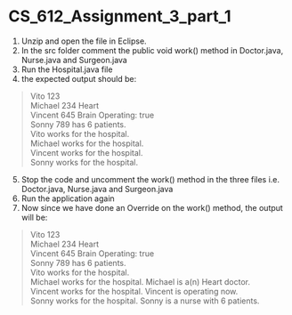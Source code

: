 # CS_612_Assignment_3_part_1
1. Unzip and open the file in Eclipse. 
2. In the src folder comment the public void work() method in Doctor.java, Nurse.java and Surgeon.java
3. Run the Hospital.java file
4. the expected output should be:  
> Vito 123  
Michael 234 Heart  
Vincent 645 Brain Operating: true  
Sonny 789 has 6 patients.  
Vito works for the hospital.  
Michael works for the hospital.  
Vincent works for the hospital.  
Sonny works for the hospital.  
5. Stop the code and uncomment the work() method in the three files i.e. Doctor.java, Nurse.java and Surgeon.java
6. Run the application again
7. Now since we have done an Override on the work() method, the output will be:  
> Vito 123  
Michael 234 Heart  
Vincent 645 Brain Operating: true  
Sonny 789 has 6 patients.  
Vito works for the hospital.  
Michael works for the hospital. Michael is a(n) Heart doctor.  
Vincent works for the hospital. Vincent is operating now.  
Sonny works for the hospital. Sonny is a nurse with 6 patients. 
